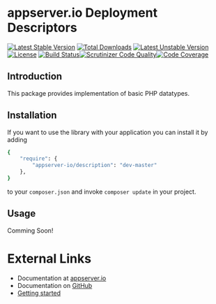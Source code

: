# appserver.io Deployment Descriptors

[![Latest Stable Version](https://poser.pugx.org/appserver-io/description/v/stable.png)](https://packagist.org/packages/appserver-io/description) [![Total Downloads](https://poser.pugx.org/appserver-io/description/downloads.png)](https://packagist.org/packages/appserver-io/description) [![Latest Unstable Version](https://poser.pugx.org/appserver-io/description/v/unstable.png)](https://packagist.org/packages/appserver-io/description) [![License](https://poser.pugx.org/appserver-io/description/license.png)](https://packagist.org/packages/appserver-io/description) [![Build Status](https://travis-ci.org/appserver-io/description.png)](https://travis-ci.org/appserver-io/description)[![Scrutinizer Code Quality](https://scrutinizer-ci.com/g/appserver-io/description/badges/quality-score.png?b=master)](https://scrutinizer-ci.com/g/appserver-io/description/?branch=master)[![Code Coverage](https://scrutinizer-ci.com/g/appserver-io/description/badges/coverage.png?b=master)](https://scrutinizer-ci.com/g/appserver-io/description/?branch=master)

## Introduction

This package provides implementation of basic PHP datatypes.

## Installation

If you want to use the library with your application you can install it by adding

```sh
{
    "require": {
        "appserver-io/description": "dev-master"
    },
}
```

to your `composer.json` and invoke `composer update` in your project.

## Usage

Comming Soon!

# External Links

* Documentation at [appserver.io](http://docs.appserver.io)
* Documentation on [GitHub](https://github.com/techdivision/TechDivision_AppserverDocumentation)
* [Getting started](https://github.com/techdivision/TechDivision_AppserverDocumentation/tree/master/docs/getting-started)

